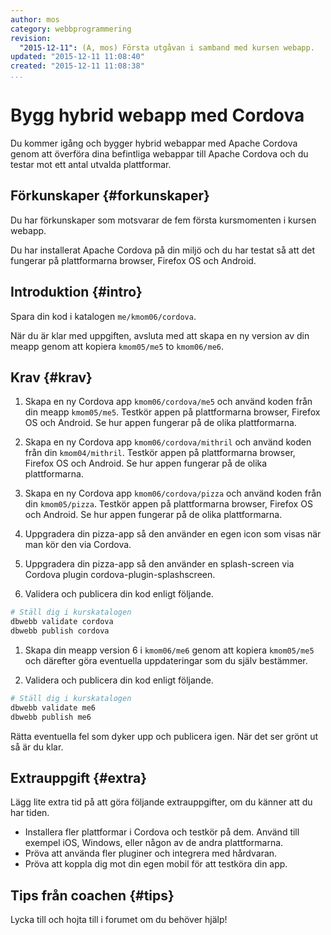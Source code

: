 ```yaml
---
author: mos
category: webbprogrammering
revision:
  "2015-12-11": (A, mos) Första utgåvan i samband med kursen webapp.
updated: "2015-12-11 11:08:40"
created: "2015-12-11 11:08:38"
...
```

Bygg hybrid webapp med Cordova
==================================

Du kommer igång och bygger hybrid webappar med Apache Cordova genom att överföra dina befintliga webappar till Apache Cordova och du testar mot ett antal utvalda plattformar.

<!--more-->



Förkunskaper {#forkunskaper}
-----------------------

Du har förkunskaper som motsvarar de fem första kursmomenten i kursen webapp.

Du har installerat Apache Cordova på din miljö och du har testat så att det fungerar på plattformarna browser, Firefox OS och Android.



Introduktion {#intro}
-----------------------

Spara din kod i katalogen `me/kmom06/cordova`.

När du är klar med uppgiften, avsluta med att skapa en ny version av din meapp genom att kopiera `kmom05/me5` to `kmom06/me6`.



Krav {#krav}
-----------------------

1. Skapa en ny Cordova app `kmom06/cordova/me5` och använd koden från din meapp `kmom05/me5`. Testkör appen på plattformarna browser, Firefox OS och Android. Se hur appen fungerar på de olika plattformarna.

1. Skapa en ny Cordova app `kmom06/cordova/mithril` och använd koden från din `kmom04/mithril`. Testkör appen på plattformarna browser, Firefox OS och Android. Se hur appen fungerar på de olika plattformarna.

1. Skapa en ny Cordova app `kmom06/cordova/pizza` och använd koden från din `kmom05/pizza`. Testkör appen på plattformarna browser, Firefox OS och Android. Se hur appen fungerar på de olika plattformarna.

1. Uppgradera din pizza-app så den använder en egen icon som visas när man kör den via Cordova.

1. Uppgradera din pizza-app så den använder en splash-screen via Cordova plugin cordova-plugin-splashscreen.

11. Validera och publicera din kod enligt följande.

```bash
# Ställ dig i kurskatalogen
dbwebb validate cordova
dbwebb publish cordova
```

1. Skapa din meapp version 6 i `kmom06/me6` genom att kopiera `kmom05/me5` och därefter göra eventuella uppdateringar som du själv bestämmer.

11. Validera och publicera din kod enligt följande.

```bash
# Ställ dig i kurskatalogen
dbwebb validate me6
dbwebb publish me6
```

Rätta eventuella fel som dyker upp och publicera igen. När det ser grönt ut så är du klar. 



Extrauppgift {#extra}
-----------------------

Lägg lite extra tid på att göra följande extrauppgifter, om du känner att du har tiden.

* Installera fler plattformar i Cordova och testkör på dem. Använd till exempel iOS, Windows, eller någon av de andra plattformarna.
* Pröva att använda fler pluginer och integrera med hårdvaran.
* Pröva att koppla dig mot din egen mobil för att testköra din app.



Tips från coachen {#tips}
-----------------------

Lycka till och hojta till i forumet om du behöver hjälp!




